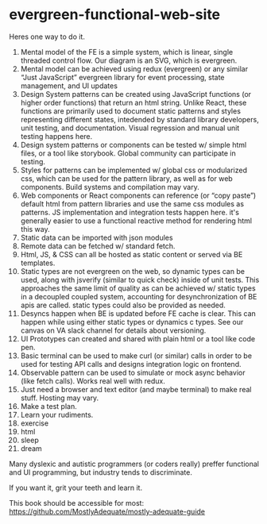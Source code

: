 # evergreen-functional-web-site

Heres one way to do it.

1. Mental model of the FE is a simple system, which is linear, single threaded control flow.  Our diagram is an SVG, which is evergreen.
2. Mental model can be achieved using redux (evergreen) or any similar “Just JavaScript” evergreen library for event processing, state management, and UI updates 
3. Design System patterns can be created using JavaScript functions (or higher order functions) that return an html string.  Unlike React, these functions are primarily used to document static patterns and styles representing different states, intedended by standard library developers, unit testing, and documentation.  Visual regression and manual unit testing happens here.
4. Design system patterns or components can be tested w/ simple html files, or a tool like storybook. Global community can participate in testing.
5. Styles for patterns can be implemented w/ global css or modularized css, which can be used for the pattern library, as well as for web components.  Build systems and compilation may vary.
6. Web components or React components can reference (or “copy paste”) default html from pattern libraries and use the same css modules as patterns.  JS implementation and integration tests happen here. it's generally easier to use a functional reactive method for rendering html this way.
7. Static data can be imported with json modules 
8. Remote data can be fetched w/ standard fetch.
9. Html, JS, & CSS can all be hosted as static content or served via BE templates.
10. Static types are not evergreen on the web, so dynamic types can be used, along with jsverify (similar to quick check) inside of unit tests.  This approaches the same limit of quality as can be achieved w/ static types in a decoupled coupled system, accounting for desynchronization of BE apis are called. static types could also be provided as needed.
11. Desyncs happen when BE is updated before FE cache is clear.  This can happen while using either static types or dynamics c types.  See our canvas on VA slack channel for details about versioning.
12. UI Prototypes can created and shared with plain html or a tool like code pen.
13. Basic terminal can be used to make curl (or similar) calls in order to be used for testing API calls and designs integration logic on frontend.
14. Observable pattern can be used to simulate or mock async behavior (like fetch calls). Works real well with redux.
15. Just need a browser and text editor (and maybe terminal) to make real stuff.  Hosting may vary.
16. Make a test plan.
17. Learn your rudiments.
19. exercise
20. html
21. sleep
22. dream


Many dyslexic and autistic programmers (or coders really) preffer functional and UI programming, but industry tends to discriminate.

If you want it, grit your teeth and learn it.

This book should be accessible for most: https://github.com/MostlyAdequate/mostly-adequate-guide
